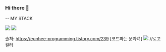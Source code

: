 ### Hi there 👋

<!--
**DevSua/Devsua** is a ✨ _special_ ✨ repository because its `README.md` (this file) appears on your GitHub profile.

Here are some ideas to get you started:

- 🌱 I’m currently learning JavaScript
- 🤔 I’m looking for help with ...
- 💬 Ask me about ...
- 📫 How to reach me: ...
- 😄 Pronouns: ...
- ⚡ Fun fact: ...
-->
--
MY STACK

<img src="https://img.shields.io/badge/html5-E34F26?style=flat&logo=html5&logoColor=E34F26"/>
<img src="https://img.shields.io/badge/Scss-green?style=flat&logo=Sass&logoColor=CC6699"/>

출처: https://eunhee-programming.tistory.com/239 [코드짜는 문과녀]
<img src="https://img.shields.io/badge/JavaScript-F7DF1E?
          style=flat		//배지 스타일
          &logo=JS		//로고옆에 텍스트
          &logoColor=white"/>	//로고 컬러
          
